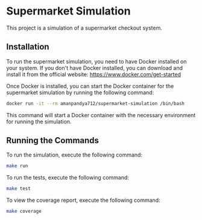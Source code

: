# Supermarket Simulation

This project is a simulation of a supermarket checkout system.

## Installation

To run the supermarket simulation, you need to have Docker installed on your system. If you don't have Docker installed, you can download and install it from the official website: https://www.docker.com/get-started

Once Docker is installed, you can start the Docker container for the supermarket simulation by running the following command:

```bash
docker run -it --rm amanpandya712/supermarket-simulation /bin/bash
```

This command will start a Docker container with the necessary environment for running the simulation.

## Running the Commands

To run the simulation, execute the following command:

```bash
make run
```

To run the tests, execute the following command:

```bash
make test
```

To view the coverage report, execute the following command:

```bash
make coverage
```